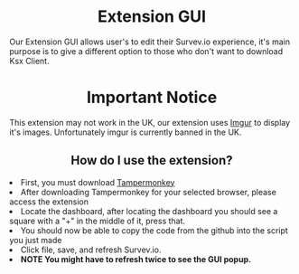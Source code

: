 <h1 align="center">Extension GUI</h1>
<p>Our Extension GUI allows user's to edit their Survev.io experience, it's main purpose is to give a different option to those who don't want to download Ksx Client.</p>



<h1 align="center">Important Notice</h1>
<p>This extension may not work in the UK, our extension uses <a href="https://imgur.com/">Imgur</a></li> to display it's images. Unfortunately imgur is currently banned in the UK.</p>



<h2 align="center">How do I use the extension?</h2>
<li>First, you must download <a href="https://www.tampermonkey.net/index.php?browser=chrome">Tampermonkey</a></li>
<li>After downloading Tampermonkey for your selected browser, please access the extension</li>
<li>Locate the dashboard, after locating the dashboard you should see a square with a "+" in the middle of it, press that.</li>
<li>You should now be able to copy the code from the github into the script you just made</li>
<li>Click file, save, and refresh Survev.io.</li>
<li><b>NOTE You might have to refresh twice to see the GUI popup.</b></li>
